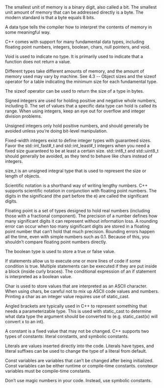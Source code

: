 The smallest unit of memory is a binary digit, also called a bit. The smallest unit amount of memory that can be addressed directly is a byte. The modern standard is that a byte equals 8 bits.

A data type tells the compiler how to interpret the contents of memory in some meaningful way.

C++ comes with support for many fundamental data types, including floating point numbers, integers, boolean, chars, null pointers, and void.

Void is used to indicate no type. It is primarily used to indicate that a function does not return a value.

Different types take different amounts of memory, and the amount of memory used may vary by machine. See 4.3 -- Object sizes and the sizeof operator for a table indicating the minimum size for each fundamental type.

The sizeof operator can be used to return the size of a type in bytes.

Signed integers are used for holding positive and negative whole numbers, including 0. The set of values that a specific data type can hold is called its range. When using integers, keep an eye out for overflow and integer division problems.

Unsigned integers only hold positive numbers, and should generally be avoided unless you’re doing bit-level manipulation.

Fixed-width integers exist to define integer types with guaranteed sizes. Favor the std::int_fast#_t and std::int_least#_t integers when you need a fixed size guaranteed to be at least a certain size. std::int8_t and std::uint8_t should generally be avoided, as they tend to behave like chars instead of integers.

size_t is an unsigned integral type that is used to represent the size or length of objects.

Scientific notation is a shorthand way of writing lengthy numbers. C++ supports scientific notation in conjunction with floating point numbers. The digits in the significand (the part before the e) are called the significant digits.

Floating point is a set of types designed to hold real numbers (including those with a fractional component). The precision of a number defines how many significant digits it can represent without information loss. A rounding error can occur when too many significant digits are stored in a floating point number that can’t hold that much precision. Rounding errors happen all the time, even with simple numbers such as 0.1. Because of this, you shouldn’t compare floating point numbers directly.

The boolean type is used to store a true or false value.

If statements allow us to execute one or more lines of code if some condition is true. Multiple statements can be executed if they are put inside a block (inside curly braces). The conditional expression of an if statement is interpreted as a boolean value.

Char is used to store values that are interpreted as an ASCII character. When using chars, be careful not to mix up ASCII code values and numbers. Printing a char as an integer value requires use of static_cast.

Angled brackets are typically used in C++ to represent something that needs a parameterizable type. This is used with static_cast to determine what data type the argument should be converted to (e.g. static_cast<int>(x) will convert x to an int).

A constant is a fixed value that may not be changed. C++ supports two types of constants: literal constants, and symbolic constants.

Literals are values inserted directly into the code. Literals have types, and literal suffixes can be used to change the type of a literal from default.

Const variables are variables that can’t be changed after being initialized. Const variables can be either runtime or compile-time constants. constexpr variables must be compile-time constants.

Don’t use magic numbers in your code. Instead, use symbolic constants.